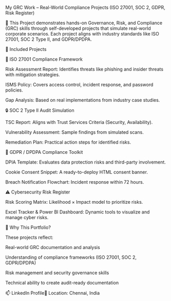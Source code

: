 My GRC Work – Real-World Compliance Projects (ISO 27001, SOC 2, GDPR, Risk Register)

📌 This Project demonstrates hands-on Governance, Risk, and Compliance (GRC) skills through self-developed projects that simulate real-world corporate scenarios. Each project aligns with industry standards like ISO 27001, SOC 2 Type II, and GDPR/DPDPA.

📂 Included Projects

🔐 ISO 27001 Compliance Framework

Risk Assessment Report: Identifies threats like phishing and insider threats with mitigation strategies.

ISMS Policy: Covers access control, incident response, and password policies.

Gap Analysis: Based on real implementations from industry case studies.

🔒 SOC 2 Type II Audit Simulation

TSC Report: Aligns with Trust Services Criteria (Security, Availability).

Vulnerability Assessment: Sample findings from simulated scans.

Remediation Plan: Practical action steps for identified risks.

📜 GDPR / DPDPA Compliance Toolkit

DPIA Template: Evaluates data protection risks and third-party involvement.

Cookie Consent Snippet: A ready-to-deploy HTML consent banner.

Breach Notification Flowchart: Incident response within 72 hours.

⚠️ Cybersecurity Risk Register

Risk Scoring Matrix: Likelihood × Impact model to prioritize risks.

Excel Tracker & Power BI Dashboard: Dynamic tools to visualize and manage cyber risks.

🎯 Why This Portfolio?

These projects reflect:

Real-world GRC documentation and analysis

Understanding of compliance frameworks (ISO 27001, SOC 2, GDPR/DPDPA)

Risk management and security governance skills

Technical ability to create audit-ready documentation

📫 LinkedIn Profile📎 Location: Chennai, India
